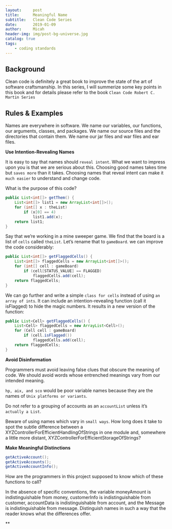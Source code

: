 ```yaml
---
layout:     post
title:      Meaningful Name
subtitle:   Clean Code Series
date:       2019-01-09
author:     Micah
header-img: img/post-bg-universe.jpg
catalog: true
tags:
    - coding standards
---
```


## Background

Clean code is definitely a great book to improve the state of the art of software craftsmanship. 
In this series, I will summerize some key points in this book and for details please refer to the book 
`Clean Code Robert C. Martin Series`


## Rules & Examples

Names are everywhere in software. We name our variables, our functions, our arguments, classes, and packages. We name our source files and the directories that contain them. We name our jar files and war files and ear files. 



**Use Intention-Revealing Names**

It is easy to say that names should `reveal intent`. What we want to impress upon you is that we are serious about this. Choosing good names takes time but `saves more` than it takes. Choosing names that reveal intent can make it `much easier` to understand and change code. 

What is the purpose of this code?

```Java
public List<int[]> getThem() {
	List<int[]> list1 = new ArrayList<int[]>(); 
	for (int[] x : theList)
		if (x[0] == 4) 
			list1.add(x);
	return list1; 
}
```

Say that we’re working in a mine sweeper game. We find that the board is a list of `cells` called `theList`. Let’s rename that to `gameBoard`. we can improve the code considerably:

```Java
public List<int[]> getFlaggedCells() {
	List<int[]> flaggedCells = new ArrayList<int[]>(); 
	for (int[] cell : gameBoard)
		if (cell[STATUS_VALUE] == FLAGGED) 
			flaggedCells.add(cell);
	return flaggedCells; 
}
```

We can go further and write a simple `class for cells` instead of using `an array of ints`. It can include an intention-revealing function (call it isFlagged) to hide the magic numbers. It results in a new version of the function:

```Java
public List<Cell> getFlaggedCells() {
	List<Cell> flaggedCells = new ArrayList<Cell>(); 
	for (Cell cell : gameBoard)
		if (cell.isFlagged()) 
			flaggedCells.add(cell);
	return flaggedCells; 
}
```

 

**Avoid Disinformation**

Programmers must avoid leaving false clues that obscure the meaning of code. We should avoid words whose entrenched meanings vary from our intended meaning.

`hp, aix, and sco` would be poor variable names because they are the names of `Unix platforms or variants`. 

Do not refer to a grouping of accounts as an `accountList` unless it’s `actually a List`.

Beware of using names which vary in `small ways`. How long does it take to spot the subtle difference between a XYZControllerForEfficientHandlingOfStrings in one module and, somewhere a little more distant, XYZControllerForEfficientStorageOfStrings?


**Make Meaningful Distinctions**

```Java
getActiveAccount(); 
getActiveAccounts(); 
getActiveAccountInfo();
```

How are the programmers in this project supposed to know which of these functions to call?


In the absence of specific conventions, the variable moneyAmount is indistinguishable from money, customerInfo is indistinguishable from customer, accountData is indistinguishable from account, and the Message is indistinguishable from message. Distinguish names in such a way that the reader knows what the differences offer.















**